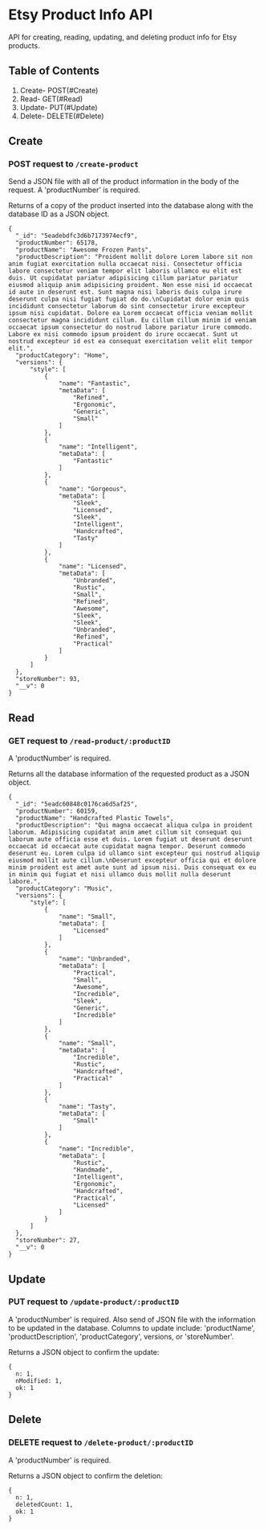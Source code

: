 # Etsy Product Info API
API for creating, reading, updating, and deleting product info for Etsy products.


## Table of Contents

1. Create- POST(#Create)
1. Read- GET(#Read)
1. Update- PUT(#Update)
1. Delete- DELETE(#Delete)

## Create

### POST request to `/create-product`

Send a JSON file with all of the product information in the body of the request. A 'productNumber' is required.

Returns of a copy of the product inserted into the database along with the database ID as a JSON object.
```
{
  "_id": "5eadebdfc3d6b7173974ecf9",
  "productNumber": 65178,
  "productName": "Awesome Frozen Pants",
  "productDescription": "Proident mollit dolore Lorem labore sit non anim fugiat exercitation nulla occaecat nisi. Consectetur officia labore consectetur veniam tempor elit laboris ullamco eu elit est duis. Ut cupidatat pariatur adipisicing cillum pariatur pariatur eiusmod aliquip anim adipisicing proident. Non esse nisi id occaecat id aute in deserunt est. Sunt magna nisi laboris duis culpa irure deserunt culpa nisi fugiat fugiat do do.\nCupidatat dolor enim quis incididunt consectetur laborum do sint consectetur irure excepteur ipsum nisi cupidatat. Dolore ea Lorem occaecat officia veniam mollit consectetur magna incididunt cillum. Eu cillum cillum minim id veniam occaecat ipsum consectetur do nostrud labore pariatur irure commodo. Labore ex nisi commodo ipsum proident do irure occaecat. Sunt ut nostrud excepteur id est ea consequat exercitation velit elit tempor elit.",
  "productCategory": "Home",
  "versions": {
      "style": [
          {
              "name": "Fantastic",
              "metaData": [
                  "Refined",
                  "Ergonomic",
                  "Generic",
                  "Small"
              ]
          },
          {
              "name": "Intelligent",
              "metaData": [
                  "Fantastic"
              ]
          },
          {
              "name": "Gorgeous",
              "metaData": [
                  "Sleek",
                  "Licensed",
                  "Sleek",
                  "Intelligent",
                  "Handcrafted",
                  "Tasty"
              ]
          },
          {
              "name": "Licensed",
              "metaData": [
                  "Unbranded",
                  "Rustic",
                  "Small",
                  "Refined",
                  "Awesome",
                  "Sleek",
                  "Sleek",
                  "Unbranded",
                  "Refined",
                  "Practical"
              ]
          }
      ]
  },
  "storeNumber": 93,
  "__v": 0
}
```


## Read

### GET request to `/read-product/:productID`

A 'productNumber' is required.

Returns all the database information of the requested product as a JSON object.
```
{
  "_id": "5eadc60848c0176ca6d5af25",
  "productNumber": 60159,
  "productName": "Handcrafted Plastic Towels",
  "productDescription": "Qui magna occaecat aliqua culpa in proident laborum. Adipisicing cupidatat anim amet cillum sit consequat qui laborum aute officia esse et duis. Lorem fugiat ut deserunt deserunt occaecat id occaecat aute cupidatat magna tempor. Deserunt commodo deserunt eu. Lorem culpa id ullamco sint excepteur qui nostrud aliquip eiusmod mollit aute cillum.\nDeserunt excepteur officia qui et dolore minim proident est amet aute sunt ad ipsum nisi. Duis consequat ex eu in minim qui fugiat et nisi ullamco duis mollit nulla deserunt labore.",
  "productCategory": "Music",
  "versions": {
      "style": [
          {
              "name": "Small",
              "metaData": [
                  "Licensed"
              ]
          },
          {
              "name": "Unbranded",
              "metaData": [
                  "Practical",
                  "Small",
                  "Awesome",
                  "Incredible",
                  "Sleek",
                  "Generic",
                  "Incredible"
              ]
          },
          {
              "name": "Small",
              "metaData": [
                  "Incredible",
                  "Rustic",
                  "Handcrafted",
                  "Practical"
              ]
          },
          {
              "name": "Tasty",
              "metaData": [
                  "Small"
              ]
          },
          {
              "name": "Incredible",
              "metaData": [
                  "Rustic",
                  "Handmade",
                  "Intelligent",
                  "Ergonomic",
                  "Handcrafted",
                  "Practical",
                  "Licensed"
              ]
          }
      ]
  },
  "storeNumber": 27,
  "__v": 0
}
```


## Update

### PUT request to `/update-product/:productID`

A 'productNumber' is required. Also send of JSON file with the information to be updated in the database. Columns to update include: 'productName', 'productDescription', 'productCategory', versions, or 'storeNumber'.

Returns a JSON object to confirm the update:
```
{
  n: 1,
  nModified: 1,
  ok: 1
}
```


## Delete

### DELETE request to `/delete-product/:productID`

A 'productNumber' is required. 

Returns a JSON object to confirm the deletion:
```
{
  n: 1,
  deletedCount: 1,
  ok: 1
}
```
